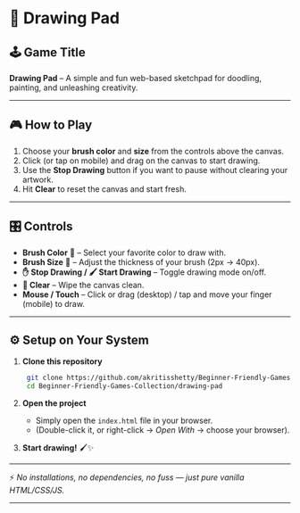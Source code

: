 # 🎨 Drawing Pad

## 🕹️ Game Title

**Drawing Pad** – A simple and fun web-based sketchpad for doodling, painting, and unleashing creativity.

---

## 🎮 How to Play

1. Choose your **brush color** and **size** from the controls above the canvas.
2. Click (or tap on mobile) and drag on the canvas to start drawing.
3. Use the **Stop Drawing** button if you want to pause without clearing your artwork.
4. Hit **Clear** to reset the canvas and start fresh.

---

## 🎛️ Controls

* **Brush Color** 🎨 – Select your favorite color to draw with.
* **Brush Size** 🔘 – Adjust the thickness of your brush (2px → 40px).
* **✋ Stop Drawing / 🖌️ Start Drawing** – Toggle drawing mode on/off.
* **🧹 Clear** – Wipe the canvas clean.
* **Mouse / Touch** – Click or drag (desktop) / tap and move your finger (mobile) to draw.

---

## ⚙️ Setup on Your System

1. **Clone this repository**

   ```bash
    git clone https://github.com/akritisshetty/Beginner-Friendly-Games-Collection.git
    cd Beginner-Friendly-Games-Collection/drawing-pad
   ```

2. **Open the project**

   * Simply open the `index.html` file in your browser.
   * (Double-click it, or right-click → *Open With* → choose your browser).

3. **Start drawing!** 🖌️✨

---

⚡ *No installations, no dependencies, no fuss — just pure vanilla HTML/CSS/JS.*

---